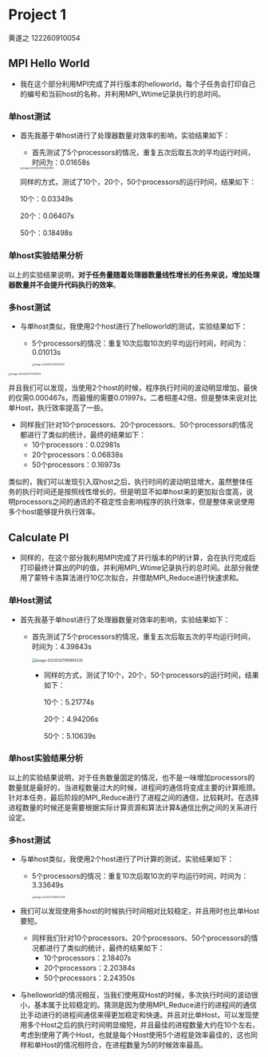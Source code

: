 # Project 1

黄遂之 122260910054

## MPI Hello World

- 我在这个部分利用MPI完成了并行版本的helloworld，每个子任务会打印自己的编号和当前host的名称，并利用MPI_Wtime记录执行的总时间。

### 单host测试

- 首先我基于单host进行了处理器数量对效率的影响，实验结果如下：

  - 首先测试了5个processors的情况，重复五次后取五次的平均运行时间，时间为：0.01658s

  <img src="/Users/suizhi/Library/Application Support/typora-user-images/image-20230321163826899.png" alt="image-20230321163826899" style="zoom:33%;" />

  同样的方式，测试了10个，20个，50个processors的运行时间，结果如下：

  10个：0.03349s

  20个：0.06407s

  50个：0.18498s

### 单host实验结果分析

以上的实验结果说明，**对于任务量随着处理器数量线性增长的任务来说，增加处理器数量并不会提升代码执行的效率**。

### 多host测试

- 与单host类似，我使用2个host进行了helloworld的测试，实验结果如下：

  - 5个processors的情况：重复10次后取10次的平均运行时间，时间为：0.01013s

    <img src="/Users/suizhi/Library/Application Support/typora-user-images/image-20230321170301797.png" alt="image-20230321170301797" style="zoom:33%;" />

<img src="/Users/suizhi/Library/Application Support/typora-user-images/image-20230321170318922.png" alt="image-20230321170318922" style="zoom:33%;" />

​	并且我们可以发现，当使用2个host的时候，程序执行时间的波动明显增加，最快的仅需0.000467s，而最慢的需要0.01997s，二者相差42倍，但是整体来说对比单Host，执行效率提高了一些。

  - 同样我们针对10个processors、20个processors、50个processors的情况都进行了类似的统计，最终的结果如下：
    - 10个processors：0.02981s
    - 20个processors：0.06838s
    - 50个processors：0.16973s

​		类似的，我们可以发现引入双host之后，执行时间的波动明显增大，虽然整体任务的执行时间还是按照线性增长的，但是明显不如单host来的更加拟合度高，说明processors之间的通讯的不稳定性会影响程序的执行效率，但是整体来说使用多个host能够提升执行效率。



## Calculate PI

- 同样的，在这个部分我利用MPI完成了并行版本的PI的计算，会在执行完成后打印最终计算出的PI的值，并利用MPI_Wtime记录执行的总时间。此部分我使用了蒙特卡洛算法进行10亿次拟合，并借助MPI_Reduce进行快速求和。

### 单Host测试

- 首先我基于单host进行了处理器数量对效率的影响，实验结果如下：

  - 首先测试了5个processors的情况，重复五次后取五次的平均运行时间，时间为：4.39843s

    <img src="/Users/suizhi/Library/Application Support/typora-user-images/image-20230321190945235.png" alt="image-20230321190945235" style="zoom:50%;" />

    - 同样的方式，测试了10个，20个，50个processors的运行时间，结果如下：

      10个：5.21774s

      20个：4.94206s

      50个：5.10639s

### 单host实验结果分析

以上的实验结果说明，对于任务数量固定的情况，也不是一味增加processors的数量就是最好的，当进程数量过大的时候，进程间的通信将变成主要的计算瓶颈。针对本任务，最后阶段的MPI_Reduce进行了进程之间的通信，比较耗时。在选择进程数量的时候还是需要根据实际计算资源和算法计算&通信比例之间的关系进行设定。



### 多host测试

- 与单host类似，我使用2个host进行了PI计算的测试，实验结果如下：

  - 5个processors的情况：重复10次后取10次的平均运行时间，时间为：3.33649s

    <img src="/Users/suizhi/Library/Application Support/typora-user-images/image-20230321194712344.png" alt="image-20230321194712344" style="zoom:33%;" />

- 我们可以发现使用多host的时候执行时间相对比较稳定，并且用时也比单Host要短。
  - 同样我们针对10个processors、20个processors、50个processors的情况都进行了类似的统计，最终的结果如下：
    - 10个processors：2.18407s
    - 20个processors：2.20384s
    - 50个processors：2.24350s
- 与helloworld的情况相反，当我们使用双Host的时候，多次执行时间的波动很小，基本属于比较稳定的。猜测是因为使用MPI_Reduce进行的进程间的通信比手动进行的进程间通信来得更加稳定和快速。并且对比单Host，可以发现使用多个Host之后的执行时间明显缩短，并且最佳的进程数量大约在10个左右，考虑到使用了两个Host，也就是每个Host使用5个进程是效率最佳的，这也同样和单Host的情况相符合，在进程数量为5的时候效率最高。

